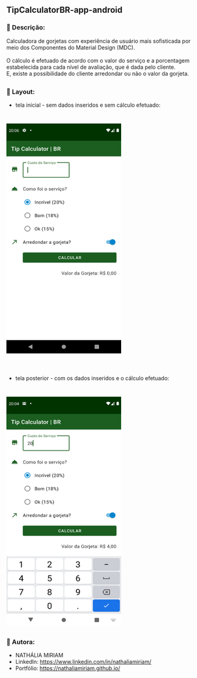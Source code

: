 ## TipCalculatorBR-app-android

### 📄 Descrição:

Calculadora de gorjetas com experiência de usuário mais sofisticada por meio dos Componentes do Material Design (MDC). <br> <br>
O cálculo é efetuado de acordo com o valor do serviço e a porcentagem estabelecida para cada nível de avaliação, que é dada pelo cliente. <br>
E, existe a possibilidade do cliente arredondar ou não o valor da gorjeta.

##

### 📲 Layout:

- tela inicial - sem dados inseridos e sem cálculo efetuado:
<h1>
  <img src="docs/images/image_first.png"  width="300" height="600">
</h1>
<br>

- tela posterior - com os dados inseridos e o cálculo efetuado:
<h1>
  <img src="docs/images/image_second.png"  width="300" height="600">
</h1>

### 📍 Autora:

- NATHÁLIA MIRIAM
- LinkedIn: https://www.linkedin.com/in/nathaliamiriam/
- Portfólio: https://nathaliamiriam.github.io/
